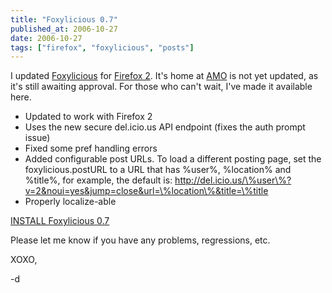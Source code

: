 ```yaml
---
title: "Foxylicious 0.7"
published_at: 2006-10-27
date: 2006-10-27
tags: ["firefox", "foxylicious", "posts"]
---
```

I updated [Foxylicious](http://dietrich.ganx4.com/foxylicious) for [Firefox 2](http://www.mozilla.com/firefox/). It's home at [AMO](https://addons.mozilla.org/firefox/342/) is not yet updated, as it's still awaiting approval. For those who can't wait, I've made it available here.

*   Updated to work with Firefox 2
*   Uses the new secure del.icio.us API endpoint (fixes the auth prompt issue)
*   Fixed some pref handling errors
*   Added configurable post URLs. To load a different posting page, set the foxylicious.postURL to a URL that has \%user\%, \%location\% and \%title\%, for example, the default is: http://del.icio.us/\%user\%?v=2&noui=yes&jump=close&url=\%location\%&title=\%title
*   Properly localize-able

[INSTALL Foxylicious 0.7](http://dietrich.ganx4.com/foxylicious/foxylicious.xpi)

Please let me know if you have any problems, regressions, etc.

XOXO,

-d